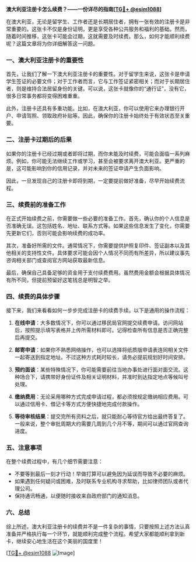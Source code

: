 **澳大利亚注册卡怎么续费？——一份详尽的指南[[TG💪+ @esim1088](https://t.me/s/esim1088)]**

在澳大利亚，无论是留学生、工作者还是长期居住者，拥有一张有效的注册卡是非常重要的。这张卡不仅是身份证明，更是享受各种公共服务和福利的基础。然而，随着时间推移，这张卡可能会过期，这就需要及时续费。那么，如何才能顺利续费呢？这篇文章将为你详细解答这一问题。

### 一、澳大利亚注册卡的重要性

首先，让我们了解一下澳大利亚注册卡的重要性。对于留学生来说，这张卡是申请学生签证的必要文件；对于工作者而言，它与工作签证紧密相关；而对于长期居住者，则是维持合法居留身份的关键。可以说，这张卡就像你的“通行证”，没有它，很多日常事务都将变得困难重重。

此外，注册卡还具有多重功能。比如，在澳大利亚，你可以使用它来办理银行开户、申请驾照、领取政府补贴等。因此，确保你的注册卡始终处于有效状态至关重要。

### 二、注册卡过期后的后果

如果你的注册卡已经过期或者即将过期，而你未能及时续费，可能会面临一系列麻烦。例如，你可能无法继续工作或学习，甚至会被要求离开澳大利亚。更严重的是，这可能影响到你的信用记录，并对未来的签证申请产生负面影响。

因此，一旦发现自己的注册卡即将到期，一定要提前做好准备，尽早开始续费流程。

### 三、续费前的准备工作

在正式开始续费之前，你需要做一些必要的准备工作。首先，确认你的个人信息是否准确无误。这包括姓名、地址、联系方式等。如果这些信息发生了变化，你需要先更新它们，否则可能会影响续费的成功率。

其次，准备好所需的文件。通常情况下，你需要提供护照复印件、签证副本以及其他相关的支持性文件。具体要求可能会因个人情况不同而有所差异，所以建议事先咨询相关部门或查阅官方网站获取最新信息。

最后，确保自己具备足够的资金用于支付续费费用。虽然费用金额会根据具体情况有所不同，但提前预留好这笔钱总是明智之举。

### 四、续费的具体步骤

接下来，我们来看看如何一步步完成注册卡的续费手续。以下是通用的操作流程：

1. **在线申请**：大多数情况下，你可以通过移民局官网提交续费申请。访问网站后，按照提示填写表格并上传所需材料即可。记得检查所有信息是否正确完整后再提交。

2. **邮寄申请**：如果你不熟悉网络操作，也可以选择将纸质版申请表连同相关文件一起寄送到指定地址。不过这种方式耗时较长，请务必提前规划好时间安排。

3. **预约面谈**：某些特殊情况下，你可能需要前往当地办事处进行面对面交流。这种场合下，请携带好身份证件及相关证明材料，并准时到达指定地点等候叫号处理。

4. **缴纳费用**：无论采用哪种方式完成申请过程，都必须按规定缴纳相应费用。可以通过信用卡、借记卡等方式方便快捷地完成付款操作。

5. **等待审核结果**：提交完所有资料之后，就只能耐心等待官方给出最终答复了。一般来说，整个审批周期大约需要几周到几个月不等，期间可以通过官网查询进度。

### 五、注意事项

在整个续费过程中，有几个细节需要注意：

- 不要等到最后一刻才行动！早做打算可以避免因为延误而导致不必要的麻烦。
- 如果遇到任何疑问或困难，及时联系专业机构寻求帮助，比如律师团队或者代理公司。
- 保持通讯畅通，以便随时接收来自政府部门的通知消息。

### 六、总结

综上所述，澳大利亚注册卡的续费并不是一件复杂的事情，只要按照上述方法认真准备并严格执行每一个环节，就能顺利完成整个流程。希望大家都能顺利拿到新卡，继续安心地生活在这个美丽的国度里！

[[TG💪+ @esim1088](https://t.me/s/esim1088) ![Image](https://i.postimg.cc/4NQfJmqS/Snipaste-2025-05-13-00-14-12.png)]